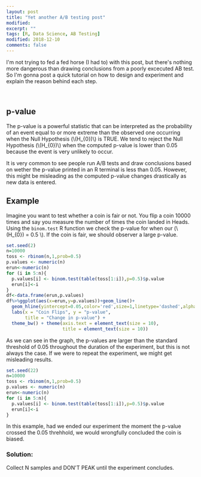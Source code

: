 ```yaml
---
layout: post
title: "Yet another A/B testing post"
modified:
excerpt: ""
tags: [R, Data Science, AB Testing]
modified: 2018-12-10
comments: false
---
```



I'm not trying to fed a fed horse (I had to) with this post, but there's nothing more dangerous than drawing conclusions from a poorly excecuted AB test. So I'm gonna post a quick tutorial on how to design and experiment and explain the reason behind each step.

<br>

## p-value
The p-value is a powerful statistic that can be interpreted as the probability of an event equal to or more extreme than the observed one occurring when the Null Hypothesis (\\(H_{0})\\) is TRUE. We tend to reject the Null Hypothesis (\\(H_{0})\\) when the computed p-value is lower than 0.05 because the event is very unlikely to occur.
<br>

It is very common to see people run A/B tests and draw conclusions based on wether the p-value printed in an R terminal is less than 0.05. However, this might be misleading as the computed p-value changes drastically as new data is entered.

## Example
Imagine you want to test whether a coin is fair or not. You flip a coin 10000 times and say you measure the number of times the coin landed in Heads. Using the `binom.test` R function we check the p-value for when our (\\(H_{0}) = 0.5 \\). If the coin is fair, we should observer a large p-value.




```R
set.seed(2)
n=10000
toss <- rbinom(n,1,prob=0.5)
p.values <- numeric(n)
erun<-numeric(n)
for (i in 5:n){
  p.values[i] <- binom.test(table(toss[1:i]),p=0.5)$p.value
  erun[i]<-i
}
df<-data.frame(erun,p.values)
df%>%ggplot(aes(x=erun,y=p.values))+geom_line()+
  geom_hline(yintercept=0.05,color='red',size=1,linetype='dashed',alpha=0.5)+
  labs(x = "Coin Flips", y = "p-value",
       title = "Change in p-value") +
  theme_bw() + theme(axis.text = element_text(size = 10), 
                     title = element_text(size = 10)) 

```

As we can see in the graph, the p-values are larger than the standard threshold of 0.05 throughout the duration of the experiment, but this is not always the case. If we were to repeat the experiment, we might get misleading results.

```R
set.seed(22)
n=10000
toss <- rbinom(n,1,prob=0.5)
p.values <- numeric(n)
erun<-numeric(n)
for (i in 5:n){
  p.values[i] <- binom.test(table(toss[1:i]),p=0.5)$p.value
  erun[i]<-i
}

```

In this example, had we ended our experiment the moment the p-value crossed the 0.05 threhhold, we would wrongfully concluded the coin is biased. 

### Solution:
Collect N samples and DON'T PEAK until the experiment concludes.




